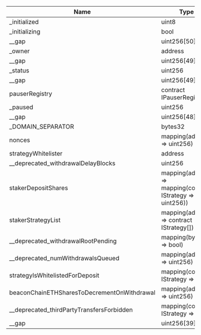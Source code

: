 | Name                                        | Type                                                       | Slot | Offset | Bytes | Contract                                               |
|---------------------------------------------|------------------------------------------------------------|------|--------|-------|--------------------------------------------------------|
| _initialized                                | uint8                                                      | 0    | 0      | 1     | src/contracts/core/StrategyManager.sol:StrategyManager |
| _initializing                               | bool                                                       | 0    | 1      | 1     | src/contracts/core/StrategyManager.sol:StrategyManager |
| __gap                                       | uint256[50]                                                | 1    | 0      | 1600  | src/contracts/core/StrategyManager.sol:StrategyManager |
| _owner                                      | address                                                    | 51   | 0      | 20    | src/contracts/core/StrategyManager.sol:StrategyManager |
| __gap                                       | uint256[49]                                                | 52   | 0      | 1568  | src/contracts/core/StrategyManager.sol:StrategyManager |
| _status                                     | uint256                                                    | 101  | 0      | 32    | src/contracts/core/StrategyManager.sol:StrategyManager |
| __gap                                       | uint256[49]                                                | 102  | 0      | 1568  | src/contracts/core/StrategyManager.sol:StrategyManager |
| pauserRegistry                              | contract IPauserRegistry                                   | 151  | 0      | 20    | src/contracts/core/StrategyManager.sol:StrategyManager |
| _paused                                     | uint256                                                    | 152  | 0      | 32    | src/contracts/core/StrategyManager.sol:StrategyManager |
| __gap                                       | uint256[48]                                                | 153  | 0      | 1536  | src/contracts/core/StrategyManager.sol:StrategyManager |
| _DOMAIN_SEPARATOR                           | bytes32                                                    | 201  | 0      | 32    | src/contracts/core/StrategyManager.sol:StrategyManager |
| nonces                                      | mapping(address => uint256)                                | 202  | 0      | 32    | src/contracts/core/StrategyManager.sol:StrategyManager |
| strategyWhitelister                         | address                                                    | 203  | 0      | 20    | src/contracts/core/StrategyManager.sol:StrategyManager |
| __deprecated_withdrawalDelayBlocks          | uint256                                                    | 204  | 0      | 32    | src/contracts/core/StrategyManager.sol:StrategyManager |
| stakerDepositShares                         | mapping(address => mapping(contract IStrategy => uint256)) | 205  | 0      | 32    | src/contracts/core/StrategyManager.sol:StrategyManager |
| stakerStrategyList                          | mapping(address => contract IStrategy[])                   | 206  | 0      | 32    | src/contracts/core/StrategyManager.sol:StrategyManager |
| __deprecated_withdrawalRootPending          | mapping(bytes32 => bool)                                   | 207  | 0      | 32    | src/contracts/core/StrategyManager.sol:StrategyManager |
| __deprecated_numWithdrawalsQueued           | mapping(address => uint256)                                | 208  | 0      | 32    | src/contracts/core/StrategyManager.sol:StrategyManager |
| strategyIsWhitelistedForDeposit             | mapping(contract IStrategy => bool)                        | 209  | 0      | 32    | src/contracts/core/StrategyManager.sol:StrategyManager |
| beaconChainETHSharesToDecrementOnWithdrawal | mapping(address => uint256)                                | 210  | 0      | 32    | src/contracts/core/StrategyManager.sol:StrategyManager |
| __deprecated_thirdPartyTransfersForbidden   | mapping(contract IStrategy => bool)                        | 211  | 0      | 32    | src/contracts/core/StrategyManager.sol:StrategyManager |
| __gap                                       | uint256[39]                                                | 212  | 0      | 1248  | src/contracts/core/StrategyManager.sol:StrategyManager |
